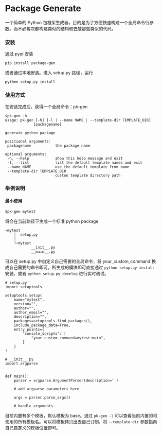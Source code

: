 # Package Generate

一个简单的 Python 包框架生成器，目的是为了方便快速构建一个全局命令行参数。而不必每次都构建类似的结构和去敲那些类似的代码。  

### 安装

通过 pypi 安装  

```
pip install package-gen
```

或者通过本地安装。进入 setup.py 路径，运行  
 ```
 python setup.py install
 ```
 
 ### 使用方式
 在安装完成后，获得一个全局命令：pk-gen
 ```
$pk-gen -h
usage: pk-gen [-h] [-l | --name NAME | --template-dir TEMPLATE_DIR]
              [packagename]

generate python package

positional arguments:
  packagename           the package name

optional arguments:
  -h, --help            show this help message and exit
  -l, --list            list the default template names and exit
  --name NAME           use the default template from name
  --template-dir TEMPLATE_DIR
                        custom template directory path
 ```

### 举例说明

#### 最小使用

```
$pk-gen mytest
```
将会在当前路径下生成一个标准 python package  
```
─mytest
    │  setup.py
    │
    └─mytest
            __init__.py
            __main__.py
```

可以在 setup.py 中自定义自己需要的全局命令，将 your_custom_command 换成自己需要的命令即可。所生成的模块即可直接通过 `python setup.py install` 安装，或者 `python setup.py develop` 进行实时调试。  
```
# setup.py
import setuptools

setuptools.setup(
    name="mytest",
    version="",
    author="",
    author_email="",
    description="",
    packages=setuptools.find_packages(),
    include_package_data=True,
    entry_points={
        "console_scripts": [
            "your_custom_command=mytest:main",
        ]
    }
)
```

```
# __init__.py
import argparse


def main():
    parser = argparse.ArgumentParser(description='')

    # add argparse parameters here

    args = parser.parse_args()

    # handle arguments

```

目前内置有多个模板，默认模板为 base。通过 `pk-gen -l` 可以查看当前内置的可使用的所有模板名。可以将模板拷贝出去自己订制，将 `--template-dir` 参数指向自己自定义的模板位置即可。  
